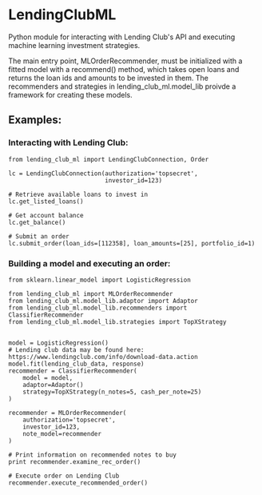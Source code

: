 # LendingClubML
Python module for interacting with Lending Club's API and executing machine learning investment strategies.

The main entry point, MLOrderRecommender, must be initialized with a fitted model with a recommend() method, which takes open loans and returns the loan ids and amounts to be invested in them. The recommenders and strategies in lending_club_ml.model_lib proivde a framework for creating these models.


## Examples:


### Interacting with Lending Club:
```
from lending_club_ml import LendingClubConnection, Order

lc = LendingClubConnection(authorization='topsecret',
                           investor_id=123)
                     
# Retrieve available loans to invest in
lc.get_listed_loans()

# Get account balance
lc.get_balance()

# Submit an order
lc.submit_order(loan_ids=[112358], loan_amounts=[25], portfolio_id=1)
```

### Building a model and executing an order:
```
from sklearn.linear_model import LogisticRegression

from lending_club_ml import MLOrderRecommender
from lending_club_ml.model_lib.adaptor import Adaptor
from lending_club_ml.model_lib.recommenders import ClassifierRecommender
from lending_club_ml.model_lib.strategies import TopXStrategy


model = LogisticRegression()
# Lending club data may be found here: https://www.lendingclub.com/info/download-data.action
model.fit(lending_club_data, response)
recommender = ClassifierRecommender(
    model = model,
    adaptor=Adaptor()
    strategy=TopXStrategy(n_notes=5, cash_per_note=25)
)

recommender = MLOrderRecommender(
    authorization='topsecret',
    investor_id=123,
    note_model=recommender
)
                                 
# Print information on recommended notes to buy
print recommender.examine_rec_order()

# Execute order on Lending Club
recommender.execute_recommended_order()
```
